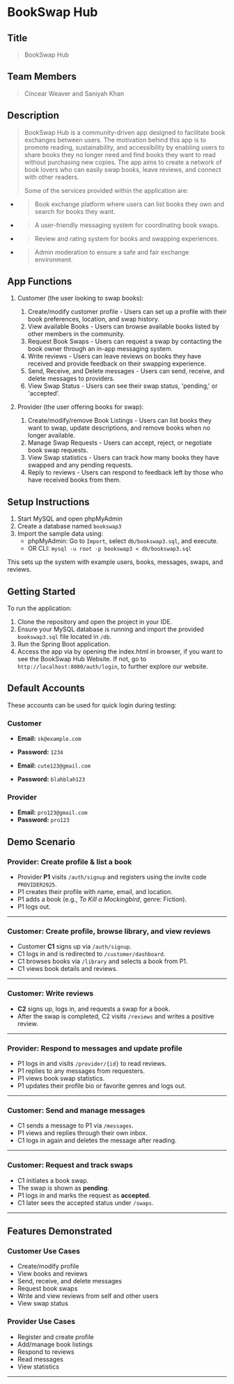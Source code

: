 # BookSwap Hub

## Title
> BookSwap Hub

## Team Members
> Cincear Weaver and Saniyah Khan 

## Description 
> BookSwap Hub is a community-driven app designed to facilitate book exchanges between users. The motivation behind this app is to promote
> reading, sustainability, and accessibility by enabling users to share books they no longer need and find books they want to read without
> purchasing new copies. The app aims to create a network of book lovers who can easily swap books, leave reviews, and connect with other readers.
> 
> Some of the services provided within the application are:
- > Book exchange platform where users can list books they own and search for books they want.
- > A user-friendly messaging system for coordinating book swaps.
- > Review and rating system for books and swapping experiences.
- > Admin moderation to ensure a safe and fair exchange environment.

## App Functions
1. Customer (the user looking to swap books):
    1. Create/modify customer profile - Users can set up a profile with their book preferences, location, and swap history.
    2. View available Books - Users can browse available books listed by other members in the community.
    3. Request Book Swaps - Users can request a swap by contacting the book owner through an in-app messaging system.
    4. Write reviews - Users can leave reviews on books they have received and provide feedback on their swapping experience.
    5. Send, Receive, and Delete messages - Users can send, receive, and delete messages to providers.
    6. View Swap Status - Users can see their swap status, 'pending,' or 'accepted'. 
       
2. Provider (the user offering books for swap):
    1. Create/modify/remove Book Listings - Users can list books they want to swap, update descriptions, and remove books when no longer available.
    2. Manage Swap Requests - Users can accept, reject, or negotiate book swap requests.
    3. View Swap statistics -  Users can track how many books they have swapped and any pending requests.
    4. Reply to reviews - Users can respond to feedback left by those who have received books from them.
  

## Setup Instructions

1. Start MySQL and open phpMyAdmin
2. Create a database named `bookswap3`
3. Import the sample data using:
   - phpMyAdmin: Go to `Import`, select `db/bookswap3.sql`, and execute.
   - OR CLI: `mysql -u root -p bookswap3 < db/bookswap3.sql`

This sets up the system with example users, books, messages, swaps, and reviews.

## Getting Started

To run the application:

1. Clone the repository and open the project in your IDE.
2. Ensure your MySQL database is running and import the provided `bookswap3.sql` file located in `/db`.
3. Run the Spring Boot application.
4. Access the app via by opening the index.html in browser, if you want to see the BookSwap Hub Website. If not, go to `http://localhost:8080/auth/login`, to further explore our website. 


## Default Accounts

These accounts can be used for quick login during testing:

### Customer
- **Email:** `sk@example.com`  
- **Password:** `1234`

- **Email:** `cute123@gmail.com`
- **Password:** `blahblah123`


### Provider
- **Email:** `pro123@gmail.com`  
- **Password:** `pro123`

## Demo Scenario

### Provider: Create profile & list a book
- Provider **P1** visits `/auth/signup` and registers using the invite code `PROVIDER2025`.
- P1 creates their profile with name, email, and location.
- P1 adds a book (e.g., _To Kill a Mockingbird_, genre: Fiction).
- P1 logs out.

---

### Customer: Create profile, browse library, and view reviews
- Customer **C1** signs up via `/auth/signup`.
- C1 logs in and is redirected to `/customer/dashboard`.
- C1 browses books via `/library` and selects a book from P1.
- C1 views book details and reviews.

---

### Customer: Write reviews
- **C2** signs up, logs in, and requests a swap for a book.
- After the swap is completed, C2 visits `/reviews` and writes a positive review.

---

### Provider: Respond to messages and update profile
- P1 logs in and visits `/provider/{id}` to read reviews.
- P1 replies to any messages from requesters.
- P1 views book swap statistics.
- P1 updates their profile bio or favorite genres and logs out.

---

### Customer: Send and manage messages
- C1 sends a message to P1 via `/messages`.
- P1 views and replies through their own inbox.
- C1 logs in again and deletes the message after reading.

---

### Customer: Request and track swaps
- C1 initiates a book swap.
- The swap is shown as **pending**.
- P1 logs in and marks the request as **accepted**.
- C1 later sees the accepted status under `/swaps`.

---

## Features Demonstrated

### Customer Use Cases
- Create/modify profile  
- View books and reviews  
- Send, receive, and delete messages  
- Request book swaps  
- Write and view reviews from self and other users  
- View swap status  

### Provider Use Cases
- Register and create profile  
- Add/manage book listings  
- Respond to reviews  
- Read messages
-  View statistics  

---


  

